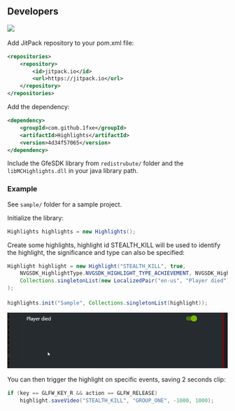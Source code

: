 ## Developers
[![](https://jitpack.io/v/1fxe/Highlights.svg)](https://jitpack.io/#1fxe/Highlights)

Add JitPack repository to your pom.xml file:

```xml
<repositories>
    <repository>
        <id>jitpack.io</id>
        <url>https://jitpack.io</url>
    </repository>
</repositories>
```

Add the dependency:

```xml
<dependency>
    <groupId>com.github.1fxe</groupId>
    <artifactId>Highlights</artifactId>
    <version>4d34f57065</version>
</dependency>
```

Include the GfeSDK library from `redistrubute/` folder and the `libMCHighlights.dll` in your java library path.

### Example

See `sample/` folder for a sample project.

Initialize the library:
```java
Highlights highlights = new Highlights();
```

Create some highlights, highlight id STEALTH_KILL will be used to identify the highlight, the significance and type can also be specified:
```java
Highlight highlight = new Highlight("STEALTH_KILL", true,
    NVGSDK_HighlightType.NVGSDK_HIGHLIGHT_TYPE_ACHIEVEMENT, NVGSDK_HighlightSignificance.NVGSDK_HIGHLIGHT_SIGNIFICANCE_GOOD,
    Collections.singletonList(new LocalizedPair("en-us", "Player died"))
);

highlights.init("Sample", Collections.singletonList(highlight));
```

![Highlights Example](./sample/highlights.png)

You can then trigger the highlight on specific events, saving 2 seconds clip:
```java
if (key == GLFW_KEY_R && action == GLFW_RELEASE)
    highlight.saveVideo("STEALTH_KILL", "GROUP_ONE", -1000, 1000);
```